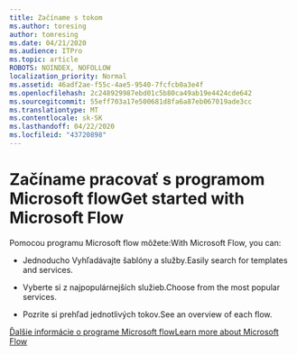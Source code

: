 ```yaml
---
title: Začíname s tokom
ms.author: toresing
author: tomresing
ms.date: 04/21/2020
ms.audience: ITPro
ms.topic: article
ROBOTS: NOINDEX, NOFOLLOW
localization_priority: Normal
ms.assetid: 46adf2ae-f55c-4ae5-9540-7fcfcb0a3e4f
ms.openlocfilehash: 2c248929987ebd01c5b80ca49ab19e4424cde642
ms.sourcegitcommit: 55eff703a17e500681d8fa6a87eb067019ade3cc
ms.translationtype: MT
ms.contentlocale: sk-SK
ms.lasthandoff: 04/22/2020
ms.locfileid: "43720898"
---
```

# <a name="get-started-with-microsoft-flow"></a><span data-ttu-id="b0c0b-102">Začíname pracovať s programom Microsoft flow</span><span class="sxs-lookup"><span data-stu-id="b0c0b-102">Get started with Microsoft Flow</span></span>

<span data-ttu-id="b0c0b-103">Pomocou programu Microsoft flow môžete:</span><span class="sxs-lookup"><span data-stu-id="b0c0b-103">With Microsoft Flow, you can:</span></span>
  
- <span data-ttu-id="b0c0b-104">Jednoducho Vyhľadávajte šablóny a služby.</span><span class="sxs-lookup"><span data-stu-id="b0c0b-104">Easily search for templates and services.</span></span>
    
- <span data-ttu-id="b0c0b-105">Vyberte si z najpopulárnejších služieb.</span><span class="sxs-lookup"><span data-stu-id="b0c0b-105">Choose from the most popular services.</span></span>
    
- <span data-ttu-id="b0c0b-106">Pozrite si prehľad jednotlivých tokov.</span><span class="sxs-lookup"><span data-stu-id="b0c0b-106">See an overview of each flow.</span></span>
    
[<span data-ttu-id="b0c0b-107">Ďalšie informácie o programe Microsoft flow</span><span class="sxs-lookup"><span data-stu-id="b0c0b-107">Learn more about Microsoft Flow</span></span>](https://go.microsoft.com/fwlink/?linkid=874446)
  


